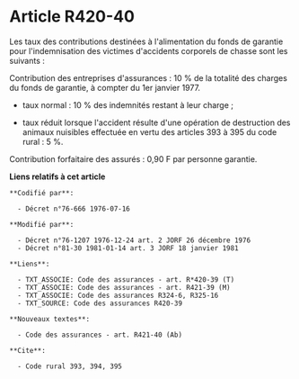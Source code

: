 # Article R420-40

Les taux des contributions destinées à l'alimentation du fonds de garantie pour l'indemnisation des victimes d'accidents
corporels de chasse sont les suivants :

Contribution des entreprises d'assurances : 10 % de la totalité des charges du fonds de garantie, à compter du 1er janvier
1977.

- taux normal : 10 % des indemnités restant à leur charge ;

- taux réduit lorsque l'accident résulte d'une opération de destruction des animaux nuisibles effectuée en vertu des articles
393 à 395 du code rural : 5 %.

Contribution forfaitaire des assurés : 0,90 F par personne garantie.

**Liens relatifs à cet article**

	**Codifié par**:

	  - Décret n°76-666 1976-07-16

	**Modifié par**:

	  - Décret n°76-1207 1976-12-24 art. 2 JORF 26 décembre 1976
	  - Décret n°81-30 1981-01-14 art. 3 JORF 18 janvier 1981

	**Liens**:

	  - TXT_ASSOCIE: Code des assurances - art. R*420-39 (T)
	  - TXT_ASSOCIE: Code des assurances - art. R421-39 (M)
	  - TXT_ASSOCIE: Code des assurances R324-6, R325-16
	  - TXT_SOURCE: Code des assurances R420-39

	**Nouveaux textes**:

	  - Code des assurances - art. R421-40 (Ab)

	**Cite**:

	  - Code rural 393, 394, 395
